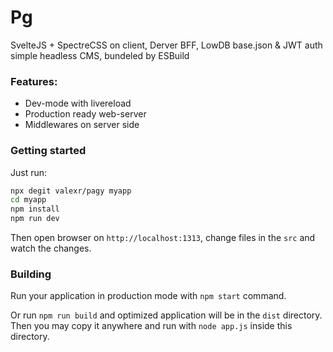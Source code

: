 # Pg

SvelteJS + SpectreCSS on client, Derver BFF, LowDB base.json & JWT auth simple headless CMS, bundeled by ESBuild

### Features:

- Dev-mode with livereload
- Production ready web-server
- Middlewares on server side

### Getting started

Just run:

```sh
npx degit valexr/pagy myapp
cd myapp
npm install
npm run dev
```

Then open browser on `http://localhost:1313`, change files in the `src` and watch the changes.

### Building

Run your application in production mode with `npm start` command.

Or run `npm run build` and optimized application will be in the `dist` directory. Then you may copy it anywhere and run with `node app.js` inside this directory.
